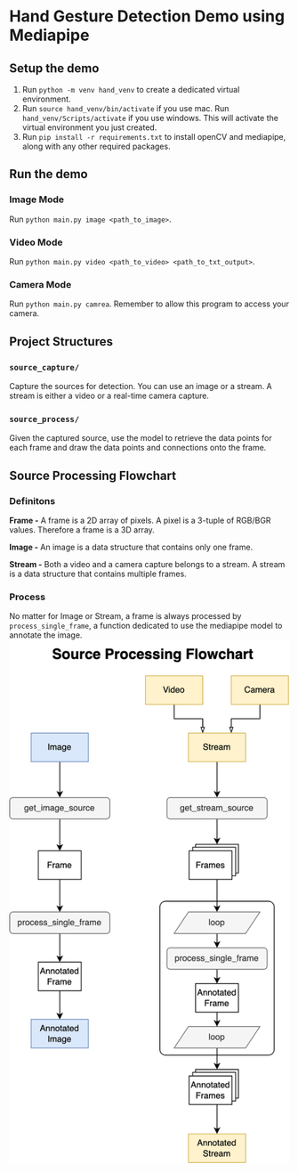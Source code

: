 
# Hand Gesture Detection Demo using Mediapipe

## Setup the demo

1. Run `python -m venv hand_venv` to create a dedicated virtual environment.
2. Run `source hand_venv/bin/activate` if you use mac. Run `hand_venv/Scripts/activate` if you use windows. This will activate the virtual environment you just created.
3. Run `pip install -r requirements.txt` to install openCV and mediapipe, along with any other required packages.

## Run the demo
### Image Mode
Run `python main.py image <path_to_image>`.

### Video Mode
Run `python main.py video <path_to_video> <path_to_txt_output>`. 

### Camera Mode
Run `python main.py camrea`. Remember to allow this program to access your camera.


## Project Structures
### `source_capture/`
Capture the sources for detection. You can use an image or a stream. A stream is either a video or a real-time camera capture.

### `source_process/`
Given the captured source, use the model to retrieve the data points for each frame and draw the data points and connections onto the frame.

## Source Processing Flowchart
### Definitons
**Frame -** A frame is a 2D array of pixels. A pixel is a 3-tuple of RGB/BGR values.
Therefore a frame is a 3D array.

**Image -** An image is a data structure that contains only one frame.

**Stream -** Both a video and a camera capture belongs to a stream.
A stream is a data structure that contains multiple frames.

### Process
No matter for Image or Stream, a frame is always processed by `process_single_frame`, a function
dedicated to use the mediapipe model to annotate the image.
![](./docs/source_process_flowchart.png)